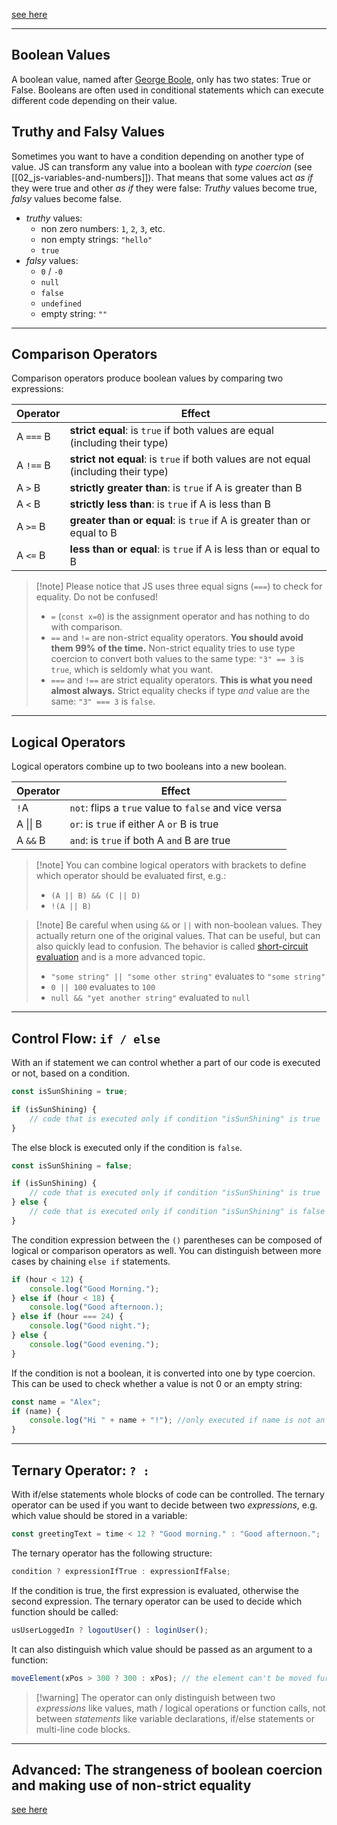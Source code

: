 [see here](https://github.com/neuefische/bo-web-23-4/blob/main/sessions/js-conditions-and-booleans/js-conditions-and-booleans.md)

***

## Boolean Values

A boolean value, named after [George Boole](https://en.wikipedia.org/wiki/George_Boole), only has two states: True or False. Booleans are often used in conditional statements which can execute different code depending on their value.

## Truthy and Falsy Values

Sometimes you want to have a condition depending on another type of value. JS can transform any value into a boolean with _type coercion_ (see [[02_js-variables-and-numbers]]). That means that some values act _as if_ they were true and other _as if_ they were false: _Truthy_ values become true, _falsy_ values become false.

- _truthy_ values:
	- non zero numbers: `1`, `2`, `3`, etc.
	- non empty strings: `"hello"`
	- `true`
- _falsy_ values:
	- `0` / `-0`
	- `null`
	- `false`
	- `undefined`
	- empty string: `""`

***

## Comparison Operators

Comparison operators produce boolean values by comparing two expressions:

| Operator  | Effect                                                                              |
| --------- | ----------------------------------------------------------------------------------- |
| A `===` B | __strict equal__: is `true` if both values are equal (including their type)         |
| A `!==` B | __strict not equal__: is `true` if both values are not equal (including their type) |
| A `>` B   | __strictly greater than__: is `true` if A is greater than B                         |
| A `<` B   | __strictly less than__: is `true` if A is less than B                               |
| A `>=` B  | __greater than or equal__: is `true` if A is greater than or equal to B             |
| A `<=` B  | __less than or equal__: is `true` if A is less than or equal to B                   |
>[!note] Please notice that JS uses three equal signs (`===`) to check for equality. Do not be confused!
> - `=` (`const x=0`) is the assignment operator and has nothing to do with comparison.
> - `==` and `!=` are non-strict equality operators. __You should avoid them 99% of the time.__ Non-strict equality tries to use type coercion to convert both values to the same type: `"3" == 3` is `true`, which is seldomly what you want.
> - `===` and `!==` are strict equality operators. __This is what you need almost always.__ Strict equality checks if type _and_ value are the same: `"3" === 3` is `false`.

 ***
## Logical Operators

Logical operators combine up to two booleans into a new boolean.

| Operator | Effect                                                |
| -------- | ----------------------------------------------------- |
| `!`A     | `not`: flips a `true` value to `false` and vice versa |
| A \|\| B | `or`: is `true` if either A `or` B is true            |
| A `&&` B | `and`: is `true` if both A `and` B are true           |
>[!note] You can combine logical operators with brackets to define which operator should be evaluated first, e.g.:
>- `(A || B) && (C || D)`
>- `!(A || B)`

>[!note] Be careful when using `&&` or `||` with non-boolean values. They actually return one of the original values. That can be useful, but can also quickly lead to confusion. The behavior is called [short-circuit evaluation](https://developer.mozilla.org/en-US/docs/Web/JavaScript/Reference/Operators/Logical_AND#short-circuit_evaluation) and is a more advanced topic.
>- `"some string" || "some other string"` evaluates to `"some string"`
>- `0 || 100` evaluates to `100`
>- `null && "yet another string"` evaluated to `null`

***

## Control Flow: `if / else`

With an if statement we can control whether a part of our code is executed or not, based on a condition.

```js
const isSunShining = true;

if (isSunShining) {
	// code that is executed only if condition "isSunShining" is true
}
```

The else block is executed only if the condition is `false`.

```js
const isSunShining = false;

if (isSunShining) {
	// code that is executed only if condition "isSunShining" is true
} else {
	// code that is executed only if condition "isSunShining" is false
}
```

The condition expression between the `()` parentheses can be composed of logical or comparison operators as well. You can distinguish between more cases by chaining `else if` statements.

```js
if (hour < 12) {
	console.log("Good Morning.");
} else if (hour < 18) {
	console.log("Good afternoon.);
} else if (hour === 24) {
	console.log("Good night.");
} else {
	console.log("Good evening.");
}
```

If the condition is not a boolean, it is converted into one by type coercion. This can be used to check whether a value is not 0 or an empty string:

```js
const name = "Alex";
if (name) {
	console.log("Hi " + name + "!"); //only executed if name is not an empty string
}
```

***

## Ternary Operator: `? :`

With if/else statements whole blocks of code can be controlled. The ternary operator can be used if you want to decide between two _expressions_, e.g. which value should be stored in a variable:

```js
const greetingText = time < 12 ? "Good morning." : "Good afternoon.";
```

The ternary operator has the following structure:

```js
condition ? expressionIfTrue : expressionIfFalse;
```

If the condition is true, the first expression is evaluated, otherwise the second expression. The ternary operator can be used to decide which function should be called:

```js
usUserLoggedIn ? logoutUser() : loginUser();
```

It can also distinguish which value should be passed as an argument to a function:

```js
moveElement(xPos > 300 ? 300 : xPos); // the element can't be moved further than 300.
```

>[!warning] The operator can only distinguish between two _expressions_ like values, math / logical operations or function calls, not between _statements_ like variable declarations, if/else statements or multi-line code blocks.

***

## Advanced: The strangeness of boolean coercion and making use of non-strict equality
[see here](https://github.com/neuefische/bo-web-23-4/blob/main/sessions/js-conditions-and-booleans/js-conditions-and-booleans.md#advanced-the-strangeness-of-boolean-coercion-and-making-use-of-non-strict-equality)
